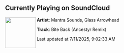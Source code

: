 ## Currently Playing on SoundCloud

[<img align="left" width="100" src="https://i1.sndcdn.com/artworks-2lGHlns5JoxqNPhU-0uMW1Q-t500x500.jpg">](https://soundcloud.com/sweetsoundscollective/biteback-ancestyrremix)

**Artist**: Mantra Sounds, Glass Arrowhead 

**Track**: Bite Back (Ancestyr Remix)

Last updated at 7/11/2025, 9:02:33 AM

